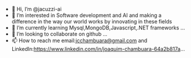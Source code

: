 - 👋 Hi, I’m @jacuzzi-ai
- 👀 I’m interested in Software development and AI and making a difference in the way our world works by innovating in these fields 
- 🌱 I’m currently learning Mysql,MongoDB,Javascript,.NET frameworks
...
- 💞️ I’m looking to collaborate on github ...
- 📫 How to reach me email:jcchambuara@gmail.com and LinkedIn:https://www.linkedin.com/in/joaquim-chambuara-64a2b817a... 

<!---
jacuzzi-ai/jacuzzi-ai is a ✨ special ✨ repository because its `README.md` (this file) appears on your GitHub profile.
You can click the Preview link to take a look at your changes.
--->
